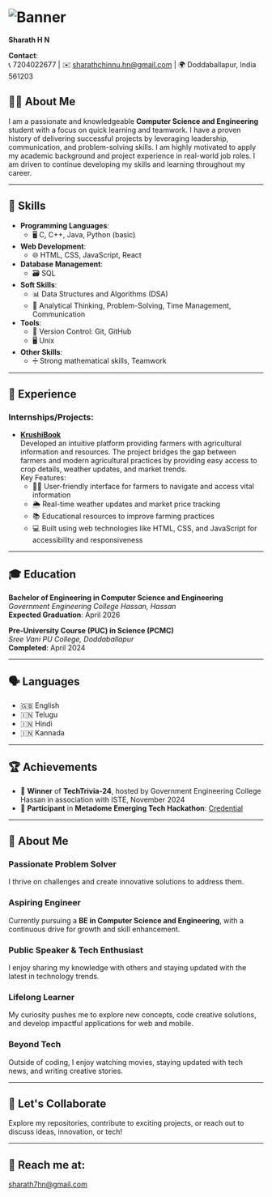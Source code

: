 # ![Banner](https://media.licdn.com/dms/image/v2/D5616AQGxDPluGocHWA/profile-displaybackgroundimage-shrink_350_1400/profile-displaybackgroundimage-shrink_350_1400/0/1736174857503?e=1741824000&v=beta&t=YPRUyrjo75UBbTLeftjgWz1cc37hjxbWvUTPKrvaKC8)  
**Sharath H N**  

**Contact**:  
📞 7204022677 | ✉️ [sharathchinnu.hn@gmail.com](mailto:sharathchinnu.hn@gmail.com) | 🌍 Doddaballapur, India 561203  

## 👨‍💻 About Me  
I am a passionate and knowledgeable **Computer Science and Engineering** student with a focus on quick learning and teamwork. I have a proven history of delivering successful projects by leveraging leadership, communication, and problem-solving skills. I am highly motivated to apply my academic background and project experience in real-world job roles. I am driven to continue developing my skills and learning throughout my career.

---

## 🔧 Skills  
- **Programming Languages**:  
  - 🖥️ C, C++, Java, Python (basic)  
- **Web Development**:  
  - 🌐 HTML, CSS, JavaScript, React  
- **Database Management**:  
  - 🗃️ SQL  
- **Soft Skills**:  
  - 📊 Data Structures and Algorithms (DSA)  
  - 🧠 Analytical Thinking, Problem-Solving, Time Management, Communication  
- **Tools**:  
   - 🔄 Version Control: Git, GitHub  
   - 🖥️ Unix  
- **Other Skills**:  
  - ➗ Strong mathematical skills, Teamwork  

---

## 💼 Experience  
### Internships/Projects:  
- **[KrushiBook](https://Sharath196266.github.io/KrushiBook)**  
  Developed an intuitive platform providing farmers with agricultural information and resources. The project bridges the gap between farmers and modern agricultural practices by providing easy access to crop details, weather updates, and market trends.  
  Key Features:  
  - 👩‍🌾 User-friendly interface for farmers to navigate and access vital information  
  - 🌦️ Real-time weather updates and market price tracking  
  - 📚 Educational resources to improve farming practices  
  - 💻 Built using web technologies like HTML, CSS, and JavaScript for accessibility and responsiveness  

---

## 🎓 Education  
**Bachelor of Engineering in Computer Science and Engineering**  
*Government Engineering College Hassan, Hassan*  
**Expected Graduation**: April 2026  

**Pre-University Course (PUC) in Science (PCMC)**  
*Sree Vani PU College, Doddaballapur*  
**Completed**: April 2024  

---

## 🗣 Languages  
- 🇬🇧 English  
- 🇮🇳 Telugu  
- 🇮🇳 Hindi  
- 🇮🇳 Kannada  

---

## 🏆 Achievements  
- 🥇 **Winner** of **TechTrivia-24**, hosted by Government Engineering College Hassan in association with ISTE, November 2024  
- 🚀 **Participant** in **Metadome Emerging Tech Hackathon**: [Credential](https://credsverse.com/credentials/aa4d0c39-efab-48bd-80a7-a5fadfd6d535)  

---

## 👋 About Me  

### **Passionate Problem Solver**  
I thrive on challenges and create innovative solutions to address them.

### **Aspiring Engineer**  
Currently pursuing a **BE in Computer Science and Engineering**, with a continuous drive for growth and skill enhancement.

### **Public Speaker & Tech Enthusiast**  
I enjoy sharing my knowledge with others and staying updated with the latest in technology trends.

### **Lifelong Learner**  
My curiosity pushes me to explore new concepts, code creative solutions, and develop impactful applications for web and mobile.

### **Beyond Tech**  
Outside of coding, I enjoy watching movies, staying updated with tech news, and writing creative stories.

---

## 🚀 Let's Collaborate  
Explore my repositories, contribute to exciting projects, or reach out to discuss ideas, innovation, or tech!

---

## 📧 Reach me at:  
[sharath7hn@gmail.com](mailto:sharath7hn@gmail.com)
